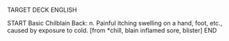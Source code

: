 TARGET DECK
ENGLISH

START
Basic
Chilblain
Back: n. Painful itching swelling on a hand, foot, etc., caused by exposure to cold. [from *chill, blain inflamed sore, blister]
END
